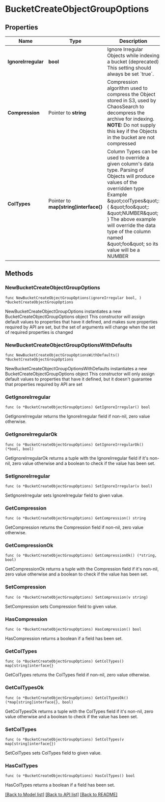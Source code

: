 # BucketCreateObjectGroupOptions

## Properties

Name | Type | Description | Notes
------------ | ------------- | ------------- | -------------
**IgnoreIrregular** | **bool** | Ignore Irregular Objects while indexing a bucket (deprecated)  This setting should always be set &#x60;true&#x60;.  | 
**Compression** | Pointer to **string** | Compression algorithm used to compress the Object stored in S3, used by ChaosSearch to decompress the archive for indexing.  **NOTE:** Do not supply this key if the Objects in the bucket are not compressed  | [optional] 
**ColTypes** | Pointer to **map[string]interface{}** | Column Types can be used to override a given column&#39;s data type. Parsing of Objects will produce values of the overridden type  Example      \&quot;colTypes\&quot;: { \&quot;foo\&quot;: \&quot;NUMBER\&quot; }  The above example will override the data type of the column named \&quot;foo\&quot; so its value will be a NUMBER  | [optional] 

## Methods

### NewBucketCreateObjectGroupOptions

`func NewBucketCreateObjectGroupOptions(ignoreIrregular bool, ) *BucketCreateObjectGroupOptions`

NewBucketCreateObjectGroupOptions instantiates a new BucketCreateObjectGroupOptions object
This constructor will assign default values to properties that have it defined,
and makes sure properties required by API are set, but the set of arguments
will change when the set of required properties is changed

### NewBucketCreateObjectGroupOptionsWithDefaults

`func NewBucketCreateObjectGroupOptionsWithDefaults() *BucketCreateObjectGroupOptions`

NewBucketCreateObjectGroupOptionsWithDefaults instantiates a new BucketCreateObjectGroupOptions object
This constructor will only assign default values to properties that have it defined,
but it doesn't guarantee that properties required by API are set

### GetIgnoreIrregular

`func (o *BucketCreateObjectGroupOptions) GetIgnoreIrregular() bool`

GetIgnoreIrregular returns the IgnoreIrregular field if non-nil, zero value otherwise.

### GetIgnoreIrregularOk

`func (o *BucketCreateObjectGroupOptions) GetIgnoreIrregularOk() (*bool, bool)`

GetIgnoreIrregularOk returns a tuple with the IgnoreIrregular field if it's non-nil, zero value otherwise
and a boolean to check if the value has been set.

### SetIgnoreIrregular

`func (o *BucketCreateObjectGroupOptions) SetIgnoreIrregular(v bool)`

SetIgnoreIrregular sets IgnoreIrregular field to given value.


### GetCompression

`func (o *BucketCreateObjectGroupOptions) GetCompression() string`

GetCompression returns the Compression field if non-nil, zero value otherwise.

### GetCompressionOk

`func (o *BucketCreateObjectGroupOptions) GetCompressionOk() (*string, bool)`

GetCompressionOk returns a tuple with the Compression field if it's non-nil, zero value otherwise
and a boolean to check if the value has been set.

### SetCompression

`func (o *BucketCreateObjectGroupOptions) SetCompression(v string)`

SetCompression sets Compression field to given value.

### HasCompression

`func (o *BucketCreateObjectGroupOptions) HasCompression() bool`

HasCompression returns a boolean if a field has been set.

### GetColTypes

`func (o *BucketCreateObjectGroupOptions) GetColTypes() map[string]interface{}`

GetColTypes returns the ColTypes field if non-nil, zero value otherwise.

### GetColTypesOk

`func (o *BucketCreateObjectGroupOptions) GetColTypesOk() (*map[string]interface{}, bool)`

GetColTypesOk returns a tuple with the ColTypes field if it's non-nil, zero value otherwise
and a boolean to check if the value has been set.

### SetColTypes

`func (o *BucketCreateObjectGroupOptions) SetColTypes(v map[string]interface{})`

SetColTypes sets ColTypes field to given value.

### HasColTypes

`func (o *BucketCreateObjectGroupOptions) HasColTypes() bool`

HasColTypes returns a boolean if a field has been set.


[[Back to Model list]](../README.md#documentation-for-models) [[Back to API list]](../README.md#documentation-for-api-endpoints) [[Back to README]](../README.md)


